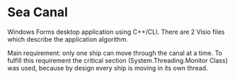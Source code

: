 # Sea Canal
  Windows Forms desktop application using C++/CLI.
  There are 2 Visio files which describe the application algorithm.

  Main requirement: only one ship can move through the canal at a time.
  To fulfill this requirement the critical section (System.Threading.Monitor Class) 
  was used, because by design every ship is moving in its own thread.
